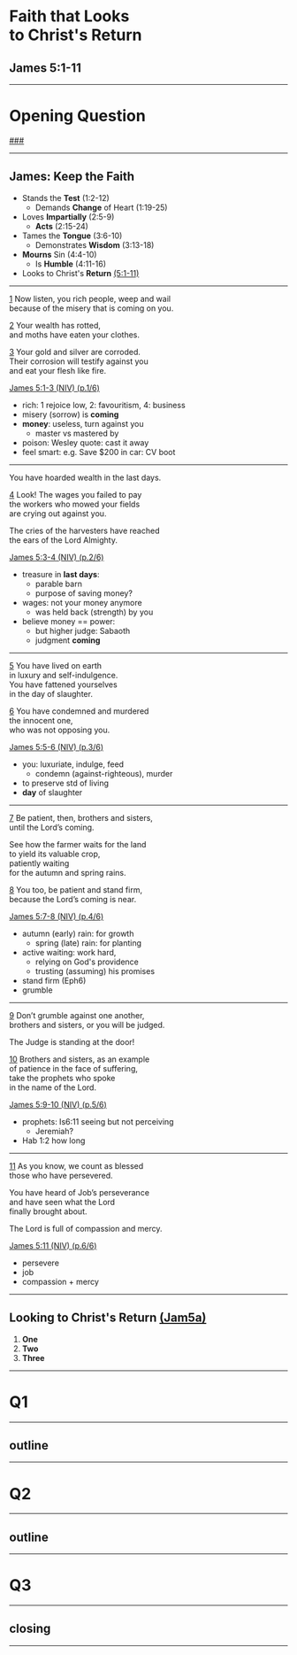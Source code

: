 <!-- .slide: <%= bg("unsplash-Jztmx9yqjBw-stars.jpg") %> id="title" -->
# Faith that Looks <br> to Christ's Return
## James 5:1-11

---
<!-- .slide: data-background="white" -->
# Opening **Question**

[###](#/outline "secret")

---
<!-- .slide: <%= bg("unsplash-6cY-FvMlmkQ-mtn_cross.jpg") %> -->
## James: **Keep the Faith**
+ Stands the **Test** <span class="ref">(1:2-12)</span>
  + Demands **Change** of Heart <span class="ref">(1:19-25)</span>
+ Loves **Impartially** <span class="ref">(2:5-9)</span>
  + **Acts** <span class="ref">(2:15-24)</span>
+ Tames the **Tongue** <span class="ref">(3:6-10)</span>
  + Demonstrates **Wisdom** <span class="ref">(3:13-18)</span>
+ **Mourns** Sin <span class="ref">(4:4-10)</span>
  + Is **Humble** <span class="ref">(4:11-16)</span>
+ Looks to Christ's **Return** [(5:1-11)](# "ref")

---
[1](# "ref")
Now listen, you rich people, weep and wail <br>
because of the misery that is coming on you.

[2](# "ref")
Your wealth has rotted, <br>
and moths have eaten your clothes.

[3](# "ref")
Your gold and silver are corroded. <br>
Their corrosion will testify against you <br>
and eat your flesh like fire.

[James 5:1-3 (NIV) (p.1/6)](# "ref")

>>>
+ rich: 1 rejoice low, 2: favouritism, 4: business
+ misery (sorrow) is **coming**
+ **money**: useless, turn against you
  + master vs mastered by
+ poison: Wesley quote: cast it away
+ feel smart: e.g. Save $200 in car: CV boot

---
You have hoarded wealth in the last days.

[4](# "ref")
Look! The wages you failed to pay <br>
the workers who mowed your fields <br>
are crying out against you.

The cries of the harvesters have reached <br>
the ears of the Lord Almighty.

[James 5:3-4 (NIV) (p.2/6)](# "ref")

>>>
+ treasure in **last days**:
  + parable barn
  + purpose of saving money? 
+ wages: not your money anymore
  + was held back (strength) by you
+ believe money == power:
  + but higher judge: Sabaoth
  + judgment **coming**

---
[5](# "ref")
You have lived on earth <br>
in luxury and self-indulgence. <br>
You have fattened yourselves <br>
in the day of slaughter.

[6](# "ref")
You have condemned and murdered <br>
the innocent one, <br>
who was not opposing you.

[James 5:5-6 (NIV) (p.3/6)](# "ref")

>>>
+ you: luxuriate, indulge, feed
  + condemn (against-righteous), murder
+ to preserve std of living
+ **day** of slaughter

---
[7](# "ref")
Be patient, then, brothers and sisters, <br>
until the Lord’s coming.

See how the farmer waits for the land <br>
to yield its valuable crop, <br>
patiently waiting <br>
for the autumn and spring rains.

[8](# "ref")
You too, be patient and stand firm, <br>
because the Lord’s coming is near.

[James 5:7-8 (NIV) (p.4/6)](# "ref")

>>>
+ autumn (early) rain: for growth
  + spring (late) rain: for planting
+ active waiting: work hard,
  + relying on God's providence
  + trusting (assuming) his promises
+ stand firm (Eph6)
+ grumble

---
[9](# "ref")
Don’t grumble against one another, <br>
brothers and sisters, or you will be judged.

The Judge is standing at the door!

[10](# "ref")
Brothers and sisters, as an example <br>
of patience in the face of suffering, <br>
take the prophets who spoke <br>
in the name of the Lord.

[James 5:9-10 (NIV) (p.5/6)](# "ref")

>>>
+ prophets: Is6:11 seeing but not perceiving
  + Jeremiah?
+ Hab 1:2 how long

---
[11](# "ref")
As you know, we count as blessed <br>
those who have persevered.

You have heard of Job’s perseverance <br>
and have seen what the Lord <br>
finally brought about.

The Lord is full of compassion and mercy.

[James 5:11 (NIV) (p.6/6)](# "ref")

>>>
+ persevere
+ job
+ compassion + mercy

---
<!-- .slide: <%= bg("unsplash-Jztmx9yqjBw-stars.jpg") %> id="outline" -->
## Looking to Christ's Return [(Jam5a)](# "ref")
1. **One**
1. **Two**
1. **Three**

---
<!-- .slide: data-background="white" -->
# Q1

---
## outline

---
<!-- .slide: data-background="white" -->
# Q2

---
## outline

---
<!-- .slide: data-background="white" -->
# Q3

---
<!-- .slide: <%= bg("unsplash-Jztmx9yqjBw-stars.jpg") %> -->
## closing

---
<!-- .slide: <%= bg("unsplash-Jztmx9yqjBw-stars.jpg") %> class="empty" -->
